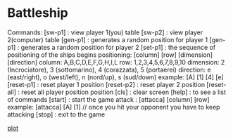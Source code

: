 # Battleship
Commands:
[sw-p1] : view player 1(you) table
[sw-p2] : view player 2(computer) table
[gen-p1] : generates a random position for player 1
[gen-p1] : generates a random position for player 2
[set-p1] : the sequence of positioning of the ships begins
  positioning: [column]  [row]  [dimension]  [direction]
    column: A,B,C,D,E,F,G,H,I,L
    row: 1,2,3,4,5,6,7,8,9,10
    dimension: 2 (Incrociatore), 3 (sottomarino), 4 (corazzata), 5 (portaerei)
    direction: e (east/right), o (west/left), n (nord/up), s (sud/down)
  example:     [A]  [1]  [4]  [e]
[reset-p1] : reset player 1 position
[reset-p2] : reset player 2 position
[reset-all] : reset all player position position
[cls] : clear screen
[help] : to see a list of commands
[start] : start the game
  attack : [attacca]  [column]  [row]
  example:  [attacca]  [A]  [1]
  // once you hit your opponent you have to keep attacking
[stop] : exit to the game

[plot](example1.PNG)
